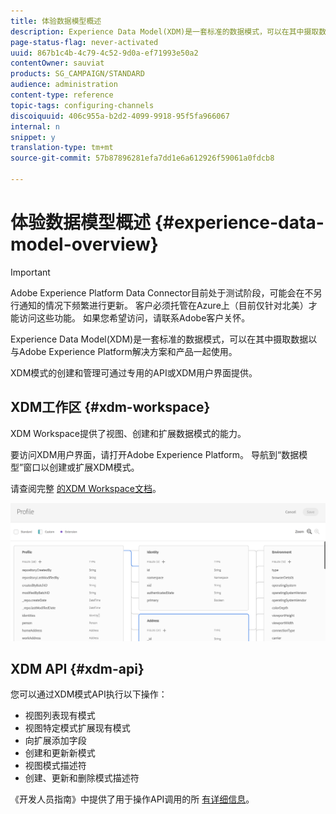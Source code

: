 ```yaml
---
title: 体验数据模型概述
description: Experience Data Model(XDM)是一套标准的数据模式，可以在其中摄取数据以与Adobe Experience Platform解决方案和产品一起使用。
page-status-flag: never-activated
uuid: 867b1c4b-4c79-4c52-9d0a-ef71993e50a2
contentOwner: sauviat
products: SG_CAMPAIGN/STANDARD
audience: administration
content-type: reference
topic-tags: configuring-channels
discoiquuid: 406c955a-b2d2-4099-9918-95f5fa966067
internal: n
snippet: y
translation-type: tm+mt
source-git-commit: 57b87896281efa7dd1e6a612926f59061a0fdcb8

---
```



# 体验数据模型概述 {#experience-data-model-overview}

>[!IMPORTANT]
>
>Adobe Experience Platform Data Connector目前处于测试阶段，可能会在不另行通知的情况下频繁进行更新。 客户必须托管在Azure上（目前仅针对北美）才能访问这些功能。 如果您希望访问，请联系Adobe客户关怀。

Experience Data Model(XDM)是一套标准的数据模式，可以在其中摄取数据以与Adobe Experience Platform解决方案和产品一起使用。

XDM模式的创建和管理可通过专用的API或XDM用户界面提供。

## XDM工作区 {#xdm-workspace}

XDM Workspace提供了视图、创建和扩展数据模式的能力。

要访问XDM用户界面，请打开Adobe Experience Platform。 导航到“数据模型”窗口以创建或扩展XDM模式。

请查阅完整 [的XDM Workspace文档](https://docs.adobe.com/content/help/en/experience-platform/xdm/api/getting-started.html)。

![](assets/aep_xdmworkspace.png)

## XDM API {#xdm-api}

您可以通过XDM模式API执行以下操作：

* 视图列表现有模式
* 视图特定模式扩展现有模式
* 向扩展添加字段
* 创建和更新新模式
* 视图模式描述符
* 创建、更新和删除模式描述符

《开发人员指南》中提供了用于操作API调用的所 [有详细信息](https://docs.adobe.com/content/help/en/experience-platform/xdm/api/getting-started.html)。
